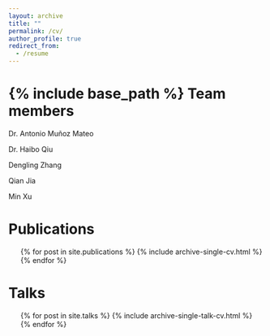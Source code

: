 ```yaml
---
layout: archive
title: ""
permalink: /cv/
author_profile: true
redirect_from:
  - /resume
---
```


{% include base_path %}
Team members
======
Dr. Antonio Muñoz Mateo

Dr. Haibo Qiu

Dengling Zhang

Qian Jia

Min Xu

Publications
======
  <ul>{% for post in site.publications %}
    {% include archive-single-cv.html %}
  {% endfor %}</ul>
  
Talks
======
  <ul>{% for post in site.talks %}
    {% include archive-single-talk-cv.html %}
  {% endfor %}</ul>
  
  

